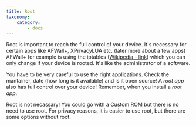 ```yaml
---
title: Root
taxonomy:
    category:
        - docs
---
```


Root is important to reach the full control of your device. It's necessary for certain apps like AFWall+, XPrivacyLUA etc. (later more about a few apps)
AFWall+ for example is using the iptables ([Wikipedia - link](https://en.wikipedia.org/wiki/Iptables)) which you can only change if your device is rooted. It's like the administrator of a software.

You have to be very careful to use the right applications. Check the mantainer, date (how long is it available) and is it open source! A _root app_ also has full control over your device! Remember, when you install a _root app_.

Root is not necassary! You could go with a Custom ROM but there is no need to use root. For privacy reasons, it is easier to use root, but there are some options without root.
